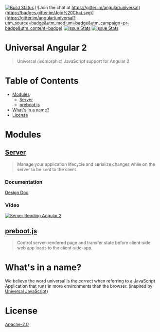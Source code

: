 [![Build Status](https://travis-ci.org/angular/universal.svg?branch=master)](https://travis-ci.org/angular/universal)
[![Join the chat at https://gitter.im/angular/universal](https://badges.gitter.im/Join%20Chat.svg)](https://gitter.im/angular/universal?utm_source=badge&utm_medium=badge&utm_campaign=pr-badge&utm_content=badge)
[![Issue Stats](http://issuestats.com/github/angular/universal/badge/pr?style=flat)](http://issuestats.com/github/angular/universal)
[![Issue Stats](http://issuestats.com/github/angular/universal/badge/issue?style=flat)](http://issuestats.com/github/angular/universal)

# Universal Angular 2
> Universal (isomorphic) JavaScript support for Angular 2

# Table of Contents
* [Modules](#modules)
    * [Server](#server)
    * [preboot.js](#prebootjs)
* [What's in a name?](#whats-in-a-name)
* [License](#license)

# Modules

## [Server](/modules/server)
> Manage your application lifecycle and serialize changes while on the server to be sent to the client
### Documentation
[Design Doc](https://docs.google.com/document/d/1q6g9UlmEZDXgrkY88AJZ6MUrUxcnwhBGS0EXbVlYicY)
### Video
[![Server Rending Angular 2](http://img.youtube.com/vi/0wvZ7gakqV4/0.jpg)](http://www.youtube.com/watch?v=0wvZ7gakqV4)

## [preboot.js](/modules/preboot)
> Control server-rendered page and transfer state before client-side web app loads to the client-side-app.

# What's in a name?
We believe the word universal is the correct when referring to a JavaScript Application that runs in more environments than the browser. (inspired by [Universal JavaScript](https://medium.com/@mjackson/universal-javascript-4761051b7ae9))

# License
[Apache-2.0](/LICENSE)
